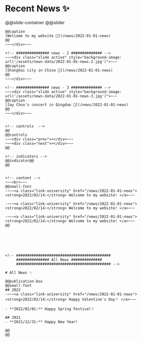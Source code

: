 <!-- ###########################################
     ############### Recent News ##############
     ########################################### -->

# Recent News ✨

@@slide-container
@@slider
<!-- ############### news - 1 ############## -->
~~~<div class="slide active" style="background-image: url('/assets/news-data/2022-01-01-news-1.jpg')">~~~
@@caption
[Welcome to my website 👋](/news/2022-01-01-news)
@@
~~~</div>~~~

<!-- ############### news - 2 ############## -->
~~~<div class="slide active" style="background-image: url('/assets/news-data/2022-01-01-news-2.jpg')">~~~
@@caption
[Shanghai city in China 👋](/news/2022-01-01-news)
@@
~~~</div>~~~

<!-- ############### news - 3 ############## -->
~~~<div class="slide active" style="background-image: url('/assets/news-data/2022-01-01-news-3.jpg')">~~~
@@caption
[Jay Chou's concert in Qingdao 👋](/news/2022-01-01-news)
@@
~~~</div>~~~


<!-- controls  -->
@@
@@controls
~~~<div class="prev"><</div>~~~
~~~<div class="next">></div>~~~
@@

<!-- indicators -->
@@indicator@@
@@


<!-- content -->
~~~<br>~~~
@@small-font
-~~~<a class="link-university" href="/news/2022-01-01-news">
<strong>2022/02/14:</strong> Welcome to my website! </a>~~~

-~~~<a class="link-university" href="/news/2022-01-01-news">
<strong>2022/02/14:</strong> Welcome to my website! </a>~~~

-~~~<a class="link-university" href="/news/2022-01-01-news">
<strong>2022/02/14:</strong> Welcome to my website! </a>~~~
@@






<!-- ###########################################
     ############### All News ##############
     ########################################### -->

# All News ✨

@@publication-box
@@small-font
## 2022
-~~~<a class="link-university" href="/news/2022-01-01-news">
<strong>2022/02/14:</strong> Happy Valentine's Day！ </a>~~~

- **2022/02/01:** Happy Spring Festival！

## 2021
- **2021/12/31:** Happy New Year!

@@
@@